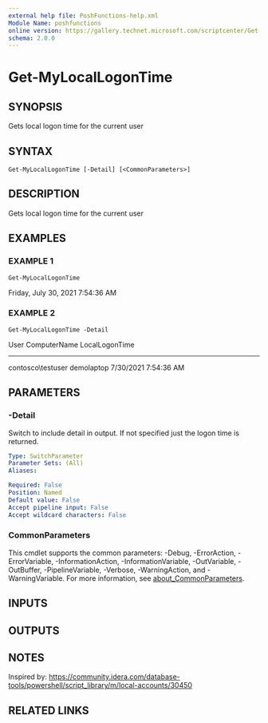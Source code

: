 ```yaml
---
external help file: PoshFunctions-help.xml
Module Name: poshfunctions
online version: https://gallery.technet.microsoft.com/scriptcenter/Get-MachineType-VM-or-ff43f3a9
schema: 2.0.0
---
```


# Get-MyLocalLogonTime

## SYNOPSIS
Gets local logon time for the current user

## SYNTAX

```
Get-MyLocalLogonTime [-Detail] [<CommonParameters>]
```

## DESCRIPTION
Gets local logon time for the current user

## EXAMPLES

### EXAMPLE 1
```
Get-MyLocalLogonTime
```

Friday, July 30, 2021 7:54:36 AM

### EXAMPLE 2
```
Get-MyLocalLogonTime -Detail
```

User               ComputerName LocalLogonTime
----               ------------ --------------
contosco\testuser  demolaptop   7/30/2021 7:54:36 AM

## PARAMETERS

### -Detail
Switch to include detail in output.
If not specified just the logon time is returned.

```yaml
Type: SwitchParameter
Parameter Sets: (All)
Aliases:

Required: False
Position: Named
Default value: False
Accept pipeline input: False
Accept wildcard characters: False
```

### CommonParameters
This cmdlet supports the common parameters: -Debug, -ErrorAction, -ErrorVariable, -InformationAction, -InformationVariable, -OutVariable, -OutBuffer, -PipelineVariable, -Verbose, -WarningAction, and -WarningVariable. For more information, see [about_CommonParameters](http://go.microsoft.com/fwlink/?LinkID=113216).

## INPUTS

## OUTPUTS

## NOTES
Inspired by: https://community.idera.com/database-tools/powershell/script_library/m/local-accounts/30450

## RELATED LINKS

